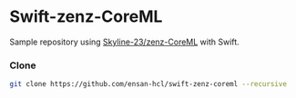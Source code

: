 # Swift-zenz-CoreML

Sample repository using [Skyline-23/zenz-CoreML](https://github.com/Skyline-23/zenz-CoreML) with Swift.

### Clone

```bash
git clone https://github.com/ensan-hcl/swift-zenz-coreml --recursive
```

